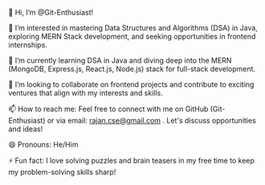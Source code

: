 👋 Hi, I’m @Git-Enthusiast!

👀 I’m interested in mastering Data Structures and Algorithms (DSA) in Java, exploring MERN Stack development, and seeking opportunities in frontend internships.

🌱 I’m currently learning DSA in Java and diving deep into the MERN (MongoDB, Express.js, React.js, Node.js) stack for full-stack development.

💞️ I’m looking to collaborate on frontend projects and contribute to exciting ventures that align with my interests and skills.

📫 How to reach me: Feel free to connect with me on GitHub (Git-Enthusiast) or via email: rajan.cse@gmail.com . Let's discuss opportunities and ideas!

😄 Pronouns: He/Him

⚡ Fun fact: I love solving puzzles and brain teasers in my free time to keep my problem-solving skills sharp!

<!---
Git-Enthusiast/Git-Enthusiast is a ✨ special ✨ repository because its `README.md` (this file) appears on your GitHub profile.
You can click the Preview link to take a look at your changes.
--->
